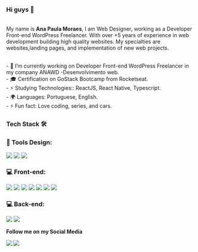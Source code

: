 ### Hi guys 👋


<br/>My name is <strong>Ana Paula Moraes</strong>, I am Web Designer, working as a Developer Front-end WordPress Freelancer. With over +5 years of experience in web development building high quality websites. My specialties are websites,landing pages, and implementation of new web projects.

<br/> - 🔭 I’m currently working on Developer Front-end WordPress Freelancer in my company ANAWD -Desenvolvimento web.
<br/> - 🎓 Certification on GoStack Bootcamp from Rocketseat.
<br/> - ⚡ Studying Technologies:: ReactJS, React Native, Typescript.
<br/> - 🌍 Languages: Portuguese, English.
<br/> - ⚡ Fun fact: Love coding, series, and cars.

### Tech Stack 🛠  

### 🎨 Tools Design:
<span><img src="https://img.shields.io/badge/-Figma-333333?style=flat&logo=figma"/></span>
<img src="https://img.shields.io/badge/-Zeplin-333333?style=flat&logo=zeplin"/>
<img src="https://img.shields.io/badge/-Photoshop-333333?style=flat&logo=photoshop"/>


### 💻  Front-end:
<span><img src="https://img.shields.io/badge/-HTML-333333?style=flat&logo=HTML5"/></span>
<img src="https://img.shields.io/badge/-CSS-333333?style=flat&logo=CSS3&logoColor=1572B6"/>
<img src="https://img.shields.io/badge/-JavaScript-333333?style=flat&logo=javascript"/>
<img src="https://img.shields.io/badge/-WordPress-333333?style=flat&logo=wordpress"/>
<img src="https://img.shields.io/badge/-Bootstrap-333333?style=flat&logo=bootstrap"/>
<img src="https://img.shields.io/badge/-React-333333?style=flat&logo=react"/>
<img src="https://img.shields.io/badge/-React%20Native-333333?style=flat&logo=react"/>


### 💻  Back-end:
<span><img src="https://img.shields.io/badge/-PHP-333333?style=flat&logo=php"/></span>
<img src="https://img.shields.io/badge/-Node.js-333333?style=flat&logo=node.js"/>


<strong> Follow me on my Social Media <strong/>
  
<span><img src="https://img.shields.io/badge/-Instagram-BED502?style=flat-square&labelColor=3D4045&logo=instagram&logoColor=white&link=https://www.instagram.com/anawddev/" /></span>
<img src="https://img.shields.io/badge/-LinkedIn-BED502?style=flat-square&labelColor=3D4045&logo=LinkedIn&logoColor=white&link=https://www.linkedin.com/in/ana-paula-moraes-9b081a21/" />
